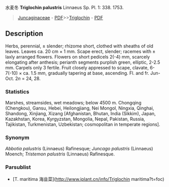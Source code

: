 水麦冬 **Triglochin palustris** Linnaeus Sp. Pl. 1: 338. 1753.

> [Juncaginaceae](http://www.iplant.cn/info/Juncaginaceae?t=foc) - [PDF](http://www.iplant.cn/foc/pdf/Juncaginaceae.pdf)>>[Triglochin](http://www.iplant.cn/info/Triglochin?t=foc) - [PDF](http://www.iplant.cn/foc/pdf/Triglochin.pdf)

## Description

Herbs, perennial, ± slender; rhizome short, clothed with sheaths of old leaves. Leaves ca. 20 cm × 1 mm. Scape erect, slender; racemes with ± laxly arranged flowers. Flowers on short pedicels 2(-4) mm, scarcely elongating after anthesis; perianth segments purplish green, elliptic, 2-2.5 mm. Carpels only 3 fertile. Fruit closely appressed to scape, clavate, 6-7(-10) × ca. 1.5 mm, gradually tapering at base, ascending. Fl. and fr. Jun-Oct. 2*n* = 24, 28.

### Statistics
Marshes, streamsides, wet meadows; below 4500 m. Chongqing (Chengkou), Gansu, Hebei, Heilongjiang, Nei Mongol, Ningxia, Qinghai, Shandong, Xinjiang, Xizang [Afghanistan, Bhutan, India (Sikkim), Japan, Kazakhstan, Korea, Kyrgyzstan, Mongolia, Nepal, Pakistan, Russia, Tajikistan, Turkmenistan, Uzbekistan; cosmopolitan in temperate regions].

### Synonym
*Abbotia palustris* (Linnaeus) Rafinesque; *Juncago palustris* (Linnaeus) Moench; *Tristemon palustris* (Linnaeus) Rafinesque.

### Parsublist

* [T.  maritima  海韭菜](http://www.iplant.cn/info/Triglochin maritima?t=foc)
